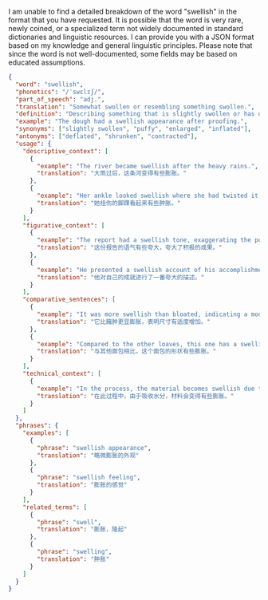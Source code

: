 I am unable to find a detailed breakdown of the word "swellish" in the format that you have requested. It is possible that the word is very rare, newly coined, or a specialized term not widely documented in standard dictionaries and linguistic resources. I can provide you with a JSON format based on my knowledge and general linguistic principles. Please note that since the word is not well-documented, some fields may be based on educated assumptions.

```json
{
  "word": "swellish",
  "phonetics": "/ˈswɛlɪʃ/",
  "part_of_speech": "adj.",
  "translation": "Somewhat swollen or resembling something swollen.",
  "definition": "Describing something that is slightly swollen or has qualities similar to something that is swollen; possibly related to being puffed up or exaggerated in some way.",
  "example": "The dough had a swellish appearance after proofing.",
  "synonyms": ["slightly swollen", "puffy", "enlarged", "inflated"],
  "antonyms": ["deflated", "shrunken", "contracted"],
  "usage": {
    "descriptive_context": [
      {
        "example": "The river became swellish after the heavy rains.",
        "translation": "大雨过后，这条河变得有些膨胀。"
      },
      {
        "example": "Her ankle looked swellish where she had twisted it.",
        "translation": "她扭伤的脚踝看起来有些肿胀。"
      }
    ],
    "figurative_context": [
      {
        "example": "The report had a swellish tone, exaggerating the positive results.",
        "translation": "这份报告的语气有些夸大，夸大了积极的成果。"
      },
      {
        "example": "He presented a swellish account of his accomplishments.",
        "translation": "他对自己的成就进行了一番夸大的描述。"
      }
    ],
    "comparative_sentences": [
      {
        "example": "It was more swellish than bloated, indicating a moderate increase in size.",
        "translation": "它比臃肿更显膨胀，表明尺寸有适度增加。"
      },
      {
        "example": "Compared to the other loaves, this one has a swellish shape.",
        "translation": "与其他面包相比，这个面包的形状有些膨胀。"
      }
    ],
    "technical_context": [
      {
        "example": "In the process, the material becomes swellish due to absorbing moisture.",
        "translation": "在此过程中，由于吸收水分，材料会变得有些膨胀。"
      }
    ]
  },
  "phrases": {
    "examples": [
      {
        "phrase": "swellish appearance",
        "translation": "略微膨胀的外观"
      },
      {
        "phrase": "swellish feeling",
        "translation": "膨胀的感觉"
      }
    ],
    "related_terms": [
      {
        "phrase": "swell",
        "translation": "膨胀，隆起"
      },
      {
        "phrase": "swelling",
        "translation": "肿胀"
      }
    ]
  }
}
``` 